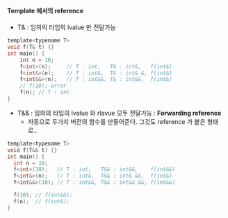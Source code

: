 #### Template 에서의 reference
- T& : 임의의 타입의 lvalue 만 전달가능
```c
template<typename T>
void f(T& t) {}
int main() {
    int n = 10;
    f<int>(n);     // T : int,   T& : int&,   f(int&)
    f<int&>(n);    // T : int&,  T& : int& &, f(int&)
    f<int&&>(n);   // T : int&&, T& : int&&,  f(int&)
    // f(10); error
    f(n); // T : int
}
```
- T&& : 임의의 타입의 lvalue 와 rlavue 모두 전달가능 : **Forwarding reference**
  * 자동으로 두가지 버전의 함수를 만들어준다. 그것도 reference 가 붙은 형태로..
```c
template<typename T>
void f(T&& t) {}
int main() {
  int n = 10;
  f<int>(10);   // T : int,   T&& : int&&,    f(int&&)
  f<int&>(n);   // T : int&,  T&& : int& &&,  f(int&)
  f<int&&>(10); // T : int&&, T&& : int&& &&, f(int&&)

  f(10); // f(int&&);
  f(n);  // f(int&);
}
```
